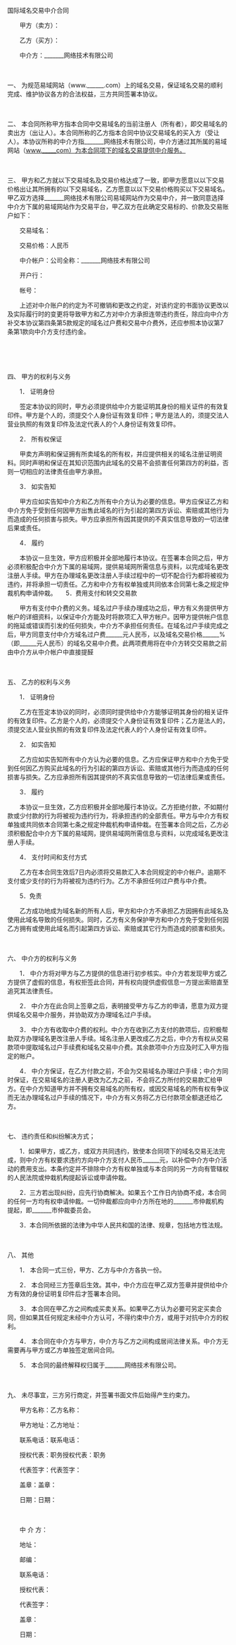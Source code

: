 



国际域名交易中介合同



 

　　甲方（卖方）：　　

　　乙方（买方）：　　

　　中介方：_______网络技术有限公司

　　

一、
 为规范易域网站（www.______.com）上的域名交易，保证域名交易的顺利完成、维护协议各方的合法权益，三方共同签署本协议。

　　

二、
 本合同所称甲方指本合同中交易域名的当前注册人（所有者），即交易域名的卖出方（出让人）。本合同所称的乙方指本合同中协议交易域名的买入方（受让人）。本协议所称的中介方指_______网络技术有限公司，中介方通过其所属的易域网站（www._____com）为本合同项下的域名交易提供中介服务。

　　

三、
 甲方和乙方就以下交易域名及交易价格达成了一致，即甲方愿意以以下交易价格出让其所拥有的以下交易域名，乙方愿意以以下交易价格购买以下交易域名。甲乙双方选择_______网络技术有限公司易域网站作为交易中介，并一致同意选择中介方下属的易域网站作为交易平台，甲乙双方在此确定交易标的、价款及交易账户如下：

　　交易域名：

　　交易价格：人民币

　　中介帐户：公司全称：_______网络技术有限公司

　　开户行：

　　帐号：

　　上述对中介账户的约定为不可撤销和更改之约定，对该约定的书面协议更改以及实际履行时的变更将导致甲方和乙方对中介方承担连带违约责任，除应向中介方补交本协议第四条第5款规定的域名过户费和交易中介费外，还应参照本协议第7条第1款向中介方支付违约金。

　　

　　

四、
 甲方的权利与义务

　　1． 证明身份

　　签定本协议的同时，甲方必须提供给中介方能证明其身份的相关证件的有效复印件。甲方是个人的，须提交个人身份证有效复印件；甲方是法人的，须提交法人营业执照的有效复印件及法定代表人的个人身份证有效复印件。

　　2． 所有权保证

　　甲卖方声明和保证拥有所卖域名的所有权，并应提供相关的域名注册证明资料。同时声明和保证在其知识范围内此域名的交易不会损害任何第四方的利益，否则一切相应的法律责任由甲方承担。

　　3． 如实告知

　　甲方应如实告知中介方和乙方所有中介方认为必要的信息。甲方应保证乙方和中介方免于受到任何因甲方出售此域名的行为引起的第四方诉讼、索赔或其他行为而造成的任何损害与损失。甲方应承担所有因其提供的不真实信息导致的一切法律后果或责任。

　　4． 履约

　　本协议一旦生效，甲方应积极并全部地履行本协议。在签署本合同之后，甲方必须积极配合中介方下属的易域网，提供易域网所需信息与资料，以完成域名更改注册人手续。甲方在办理域名更改注册人手续过程中的一切不配合行为都将被视为违约，并将承担一切责任。乙方和中介方有权单独或共同依本合同第七条之规定仲裁机构申请仲栽。　　5．费用支付和转交交易款

　　甲方有支付中介费的义务。域名过户手续办理成功之后，甲方有义务提供甲方帐户的详细资料，以保证中介方能及时将款项汇入甲方帐户。因甲方提供帐户信息的拖延或错误而引发的任何损失，中介方不承担任何责任。在域名过户手续完成之后，甲方同意支付中介方域名过户费______元人民币，以及域名交易价格______%（即______元人民币）的域名交易中介费。此两项费用将在中介方转交交易款之前由中介方从中介帐户中直接提醛

　　

五、
乙方的权利与义务

　　1． 证明身份

　　乙方在签定本协议的同时，必须同时提供给中介方能够证明其身份的相关证件的有效复印件。乙方是个人的，必须提交个人身份证有效复印件；乙方是法人的，须提交法人营业执照的有效复印件及法定代表人的个人身份证有效复印件。

　　2． 如实告知

　　乙方应如实告知所有中介方认为必要的信息。乙方应保证甲方和中介方免于受到任何因乙方购买此域名的行为引起的第四方诉讼、索赔或其他行为而造成的任何损害与损失。乙方应承担所有因其提供的不真实信息导致的一切法律后果或责任。

　　3． 履约

　　本协议一旦生效，乙方应积极并全部地履行本协议。乙方拒绝付款，不如期付款或少付款的行为将被视为违约行为，将承担违约的全部责任。甲方与中介方有权单独或共同依本合同第七条之规定仲裁机构申请仲栽。在签署本合同之后，乙方必须积极配合中介方下属的易域网，提供易域网所需信息与资料，以完成域名更改注册人手续。

　　4． 支付时间和支付方式

　　乙方在本合同生效后7日内必须将交易款汇入本合同规定的中介帐户。逾期不支付或少支付的行为将被视为违约行为。乙方不承担任何过户费与中介费。

　　5．免责

　　乙方成功地成为域名新的所有人后，甲方和中介方不承担乙方因拥有此域名及使用此域名导致的任何损失。同时，乙方有义务保护甲方和中介方免于受到任何因乙方拥有或使用此域名而引起第四方诉讼、索赔或其它行为而造成的损害和损失。

　　

六、
中介方的权利与义务

　　1． 中介方将对甲方与乙方提供的信息进行初步核实。中介方若发现甲方或乙方提供了虚假的信息，有权拒签此合同，并有权向提供虚假信息一方提出索赔直至追究其法律责任。

　　2． 中介方在此合同上签章之后，表明接受甲方与乙方的申请，愿意为双方提供域名交易中介服务，并协助双方办理域名过户手续。

　　3． 中介方有收取中介费的权利。中介方在收到乙方支付的款项后，应积极帮助双方办理域名更改注册人手续。域名注册人更改成乙方之后，中介方有权从交易款项中提取域名过户手续费和域名交易中介费。其余款项中介方应及时汇入甲方指定的帐户。

　　4． 中介方保证，在乙方付款之前，不会为交易域名办理过户手续；中介方同时保证，在交易域名的注册人更改为乙方之前，不会将乙方所付的交易款汇给甲方。在中介方知道甲方并不拥有交易域名的所有权，或因交易域名的所有权有争议而无法办理域名过户手续的情况下，中介方有义务将乙方已付款项全额退还给乙方。

　　

七、
违约责任和纠纷解决方式；

　　1．如果甲方，或乙方，或双方共同违约，致使本合同项下的域名交易无法完成，则中介方有权要求违约方向中介方支付人民币______元，以补偿中介方中介活动的费用支出。本条约定并不排除中介方有权单独或与本合同的另一方向有管辖权的人民法院或仲栽机构提起诉讼或申请仲栽。　　

　　2．三方若出现纠纷，应先行协商解决。如果五个工作日内协商不成，本合同的任何一方均有权申请仲裁。一切仲裁都应向中介方所在地的_______市仲裁机构提起，即_______市仲裁委员会。　　

　　3．本合同所依据的法律为中华人民共和国的法律、规章，包括地方性法规。

　　

八、
其他

　　1． 本合同一式三份，甲方、乙方与中介方各执一份。

　　2． 本合同经三方签章后生效。其中，中介方应在甲乙双方签章并提供给中介方有效的身份证明复印件后才签署本合同。

　　3． 本合同在甲乙方之间构成买卖关系。如果甲乙方认为必要可另定买卖合同，但如果其任何规定未经中介方认可，不得约束中介方，或用于对抗中介方的权利。

　　4． 本合同在中介方与甲方，中介方与乙方之间构成居间法律关系。中介方无需要再与甲方或乙方单独签定居间合同。

　　5． 本合同的最终解释权归属于_______网络技术有限公司。

　　

九、
未尽事宜，三方另行商定，并签署书面文件后始得产生约束力。　　

　　甲方名称：乙方名称：

　　甲方地址：乙方地址：

　　联系电话：联系电话：

　　授权代表：职务授权代表：职务

　　代表签字：代表签字：

　　盖章：盖章：

　　日期：日期：

　　

　　中 介 方：

　　地址：

　　邮编：

　　联系电话：

　　授权代表：

　　代表签字：

　　盖章：

　　日期：